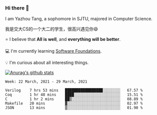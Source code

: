 ### Hi there 👋
I am Yazhou Tang, a sophomore in SJTU, majored in Computer Science.

我是交大CS的一个大二的学生，很高兴遇见你:smile:

:star: I believe that **All is well**, and **everything will be better**.

:computer: I'm currently learning [Software Foundations](https://softwarefoundations.cis.upenn.edu/).

:bulb: I'm curious about all interesting things.

[![Anurag's github stats](https://github-readme-stats.vercel.app/api?username=ADSWT518&count_private=true)](https://github.com/anuraghazra/github-readme-stats)

<!--START_SECTION:waka-->
```text
Week: 22 March, 2021 - 29 March, 2021

Verilog    7 hrs 53 mins   █████████████████░░░░░░░░   67.57 % 
Coq        1 hr 48 mins    ████░░░░░░░░░░░░░░░░░░░░░   15.51 % 
C          1 hr 2 mins     ██▒░░░░░░░░░░░░░░░░░░░░░░   08.89 % 
Makefile   20 mins         ▓░░░░░░░░░░░░░░░░░░░░░░░░   02.97 % 
JSON       13 mins         ▒░░░░░░░░░░░░░░░░░░░░░░░░   01.90 % 
```
<!--END_SECTION:waka-->

<!--
**ADSWT518/ADSWT518** is a ✨ _special_ ✨ repository because its `README.md` (this file) appears on your GitHub profile.

Here are some ideas to get you started:

- 🔭 I’m currently working on ...
- 🌱 I’m currently learning ...
- 👯 I’m looking to collaborate on ...
- 🤔 I’m looking for help with ...
- 💬 Ask me about ...
- 📫 How to reach me: ...
- 😄 Pronouns: ...
- ⚡ Fun fact: ...
-->
